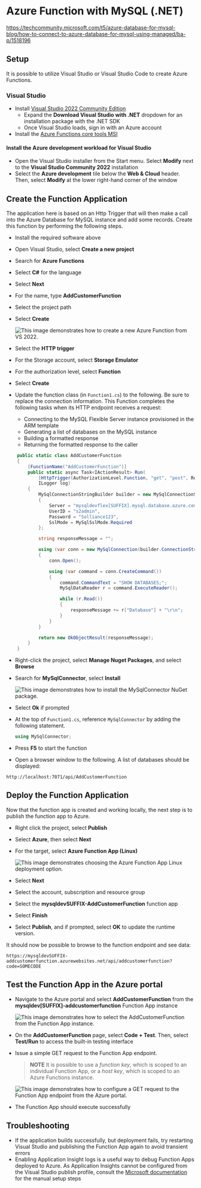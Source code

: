 # Azure Function with MySQL (.NET)

https://techcommunity.microsoft.com/t5/azure-database-for-mysql-blog/how-to-connect-to-azure-database-for-mysql-using-managed/ba-p/1518196

## Setup

It is possible to utilize Visual Studio or Visual Studio Code to create Azure Functions.  

### Visual Studio

- Install [Visual Studio 2022 Community Edition](https://visualstudio.microsoft.com/downloads/)
  - Expand the **Download Visual Studio with .NET** dropdown for an installation package with the .NET SDK
  - Once Visual Studio loads, sign in with an Azure account
- Install the [Azure Functions core tools MSI](https://go.microsoft.com/fwlink/?linkid=2174087)

#### Install the Azure development workload for Visual Studio

- Open the Visual Studio installer from the Start menu. Select **Modify** next to the **Visual Studio Community 2022** installation
- Select the **Azure development** tile below the **Web & Cloud** header. Then, select **Modify** at the lower right-hand corner of the window

## Create the Function Application

The application here is based on an Http Trigger that will then make a call into the Azure Database for MySQL instance and add some records. Create this function by performing the following steps.

- Install the required software above
- Open Visual Studio, select **Create a new project**
- Search for **Azure Functions**
- Select **C#** for the language
- Select **Next**
- For the name, type **AddCustomerFunction**
- Select the project path
- Select **Create**

    ![This image demonstrates how to create a new Azure Function from VS 2022.](./media/vs-new-function.png "New Azure Function")

- Select the **HTTP trigger**
- For the Storage account, select **Storage Emulator**
- For the authorization level, select **Function**
- Select **Create**
- Update the function class (in `Function1.cs`) to the following. Be sure to replace the connection information. This Function completes the following tasks when its HTTP endpoint receives a request:
  - Connecting to the MySQL Flexible Server instance provisioned in the ARM template
  - Generating a list of databases on the MySQL instance
  - Building a formatted response
  - Returning the formatted response to the caller

```csharp
    public static class AddCustomerFunction
    {
        [FunctionName("AddCustomerFunction")]
        public static async Task<IActionResult> Run(
            [HttpTrigger(AuthorizationLevel.Function, "get", "post", Route = null)] HttpRequest req,
            ILogger log)
        {
            MySqlConnectionStringBuilder builder = new MySqlConnectionStringBuilder
            {
                Server = "mysqldevflex[SUFFIX].mysql.database.azure.com",
                UserID = "s2admin",
                Password = "Solliance123",
                SslMode = MySqlSslMode.Required
            };

            string responseMessage = "";

            using (var conn = new MySqlConnection(builder.ConnectionString))
            {
                conn.Open();

                using (var command = conn.CreateCommand())
                {
                    command.CommandText = "SHOW DATABASES;";
                    MySqlDataReader r = command.ExecuteReader();

                    while (r.Read())
                    {
                        responseMessage += r["Database"] + "\r\n";
                    }
                }
            }

            return new OkObjectResult(responseMessage);
        }
    }
```

- Right-click the project, select **Manage Nuget Packages**, and select **Browse**
- Search for **MySqlConnector**, select **Install**

    ![This image demonstrates how to install the MySqlConnector NuGet package.](./media/nuget-package-install.png "MySqlConnector package")

- Select **Ok** if prompted
- At the top of `Function1.cs`, reference `MySqlConnector` by adding the following statement.

    ```csharp
    using MySqlConnector;
    ```

- Press **F5** to start the function
- Open a browser window to the following. A list of databases should be displayed:

```text
http://localhost:7071/api/AddCustomerFunction
```

## Deploy the Function Application

Now that the function app is created and working locally, the next step is to publish the function app to Azure.

- Right click the project, select **Publish**
- Select **Azure**, then select **Next**
- For the target, select **Azure Function App (Linux)**

    ![This image demonstrates choosing the Azure Function App Linux deployment option.](./media/choose-linux-function-app.png "Azure Function App Linux")

- Select **Next**
- Select the account, subscription and resource group
- Select the **mysqldevSUFFIX-AddCustomerFunction** function app
- Select **Finish**
- Select **Publish**, and if prompted, select **OK** to update the runtime version.

It should now be possible to browse to the function endpoint and see data:

```text
https://mysqldevSUFFIX-addcustomerfunction.azurewebsites.net/api/addcustomerfunction?code=SOMECODE
```

## Test the Function App in the Azure portal

- Navigate to the Azure portal and select **AddCustomerFunction** from the **mysqldev[SUFFIX]-addcustomerfunction** Function App instance

    ![This image demonstrates how to select the AddCustomerFunction from the Function App instance.](./media/select-function-from-portal.png "Selecting the Function")

- On the **AddCustomerFunction** page, select **Code + Test**. Then, select **Test/Run** to access the built-in testing interface
- Issue a simple GET request to the Function App endpoint.

    > **NOTE** It is possible to use a *function key*, which is scoped to an individual Function App, or a *host key*, which is scoped to an Azure Functions instance.

    ![This image demonstrates how to configure a GET request to the Function App endpoint from the Azure portal.](./media/azure-portal-function-test.png "GET request test")

- The Function App should execute successfully

## Troubleshooting

- If the application builds successfully, but deployment fails, try restarting Visual Studio and publishing the Function App again to avoid transient errors
- Enabling Application Insight logs is a useful way to debug Function Apps deployed to Azure. As Application Insights cannot be configured from the Visual Studio publish profile, consult the [Microsoft documentation](https://docs.microsoft.com/azure/azure-functions/configure-monitoring?tabs=v2#enable-application-insights-integration) for the manual setup steps
